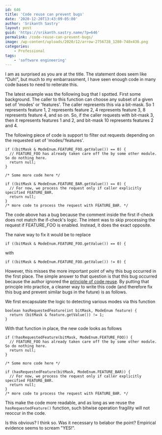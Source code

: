 ```yaml
---
id: 646
title: 'Code reuse can prevent bugs'
date: '2020-12-20T13:43:09-05:00'
author: 'Srikanth Sastry'
layout: post
guid: 'https://srikanth.sastry.name/?p=646'
permalink: /code-reuse-can-prevent-bugs/
image: /wp-content/uploads/2020/12/arrow-2756728_1280-740x430.png
categories:
    - Professional
tags:
    - 'software engineering'
---
```


<!-- wp:paragraph -->
<p>I am as surprised as you are at the title. The statement does seem like "Duh!", but much to my embarrassment, I have seen enough code in many code bases to need to reiterate this.</p>
<!-- /wp:paragraph -->

<!-- wp:paragraph -->
<p>The latest example was the following bug that I spotted. First some background. The caller to this function can choose any subset of a given set of 'modes' or 'features'. The caller represents this via a bit-mask. So 1 represents feature 1, 2 represents feature 2, 4 represents feature 3, 8 represents feature 4, and so on. So, if the caller requests with bit-mask 3, then it represents features 1 and 2, and bit-mask 10 represents features 2 and 4.</p>
<!-- /wp:paragraph -->

<!-- wp:paragraph -->
<p>The following piece of code is support to filter out requests depending on the requested set of 'modes/'features'.</p>
<!-- /wp:paragraph -->

<!-- wp:code -->
<pre class="wp-block-code"><code>if ((bitMask &amp; ModeEnum.FEATURE_FOO.getValue()) == 0) {
  // FEATURE_FOO has already taken care off the by some other module. So do nothing here.
  return null;
}

/* Some more code here */

if ((bitMask &amp; ModeEnum.FEATURE_BAR.getValue()) == 0) {
  // For now, we process the request only if caller explicitly specified FEATURE_BAR.
  return null;
}
/* more code to process the request with FEATURE_BAR. */</code></pre>
<!-- /wp:code -->

<!-- wp:paragraph -->
<p>The code above has a bug because the comment inside the first if-check does not match the if-check's logic. The intent was to skip processing the request if FEATURE_FOO is enabled. Instead, it does the exact opposite. </p>
<!-- /wp:paragraph -->

<!-- wp:paragraph -->
<p>The naive way to fix it would be to replace </p>
<!-- /wp:paragraph -->

<!-- wp:code -->
<pre id="block-9dae83e5-31d7-43ad-952e-2674f85d9963" class="wp-block-code"><code>if ((bitMask &amp; ModeEnum.FEATURE_FOO.getValue()) == 0) {</code></pre>
<!-- /wp:code -->

<!-- wp:paragraph -->
<p>with</p>
<!-- /wp:paragraph -->

<!-- wp:code -->
<pre id="block-9dae83e5-31d7-43ad-952e-2674f85d9963" class="wp-block-code"><code>if ((bitMask &amp; ModeEnum.FEATURE_FOO.getValue()) != 0) {</code></pre>
<!-- /wp:code -->

<!-- wp:paragraph -->
<p>However, this misses the more important point of why this bug occurred in the first place. The simple answer to that question is that this bug occurred because the author ignored the <a href="https://en.wikipedia.org/wiki/Code_reuse">principle of code reuse</a>. By putting that principle into practice, a cleaner way to write this code (and therefore fix this bug and prevent similar bugs in the future) is as follows.</p>
<!-- /wp:paragraph -->

<!-- wp:paragraph -->
<p>We first encapsulate the logic to detecting various modes via this function</p>
<!-- /wp:paragraph -->

<!-- wp:code -->
<pre class="wp-block-code"><code>boolean hasRequestedFeature(int bitMask, ModeEnum feature) {
  return (bitMask &amp; feature.getValue()) != 1;
}</code></pre>
<!-- /wp:code -->

<!-- wp:paragraph -->
<p>With that function in place, the new code looks as follows</p>
<!-- /wp:paragraph -->

<!-- wp:code -->
<pre class="wp-block-code"><code>if (!hasRequestedFeature(bitMask, ModeEnum.FEATURE_FOO)) {
  // FEATURE_FOO has already taken care off the by some other module. So do nothing here.
  return null;
}

/* Some more code here */

if (hasRequestedFeature(bitMask, ModeEnum.FEATURE_BAR)) {
  // For now, we process the request only if caller explicitly specified FEATURE_BAR.
  return null;
}
/* more code to process the request with FEATURE_BAR. */</code></pre>
<!-- /wp:code -->

<!-- wp:paragraph -->
<p>This make the code more readable, and as long as we reuse the <code>hasRequestedFeature()</code> function, such bitwise operation fragility will not reoccur in the code.</p>
<!-- /wp:paragraph -->

<!-- wp:paragraph -->
<p>Is this obvious? I think so. Was it necessary to belabor the point? Empirical evidence seems to scream "YES!".</p>
<!-- /wp:paragraph -->